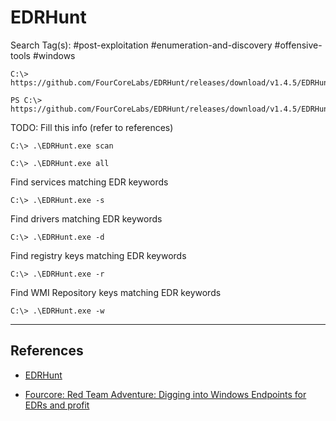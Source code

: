 # EDRHunt

Search Tag(s): #post-exploitation #enumeration-and-discovery #offensive-tools #windows

```
C:\> https://github.com/FourCoreLabs/EDRHunt/releases/download/v1.4.5/EDRHunt_1.4.5_windows_amd64.zip

PS C:\> https://github.com/FourCoreLabs/EDRHunt/releases/download/v1.4.5/EDRHunt_1.4.5_windows_amd64.zip
```

TODO: Fill this info (refer to references)

```
C:\> .\EDRHunt.exe scan
```

```
C:\> .\EDRHunt.exe all
```

Find services matching EDR keywords

```
C:\> .\EDRHunt.exe -s
```

Find drivers matching EDR keywords

```
C:\> .\EDRHunt.exe -d
```

Find registry keys matching EDR keywords

```
C:\> .\EDRHunt.exe -r
```

Find WMI Repository keys matching EDR keywords

```
C:\> .\EDRHunt.exe -w
```

---
## References

- [EDRHunt](https://github.com/FourCoreLabs/EDRHunt)

- [Fourcore: Red Team Adventure: Digging into Windows Endpoints for EDRs and profit](https://fourcore.io/blogs/red-team-adventure-windows-endpoints-edr-edrhunt)